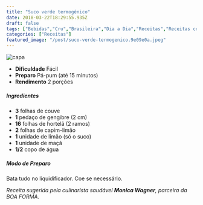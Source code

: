 ```yaml
---
title: "Suco verde termogênico"
date: 2018-03-22T18:29:55.935Z
draft: false
tags: ["Bebidas","Cru","Brasileira","Dia a Dia","Receitas","Receitas com frutas","Receitas simples e fáceis","Suco"]
categories: ["Receitas"]
featured_image: "/post/suco-verde-termogenico.9e09e0a.jpeg"
---
```


![capa](/post/suco-verde-termogenico.9e09e0a.jpeg)

*   **Dificuldade** Fácil
*   **Preparo** Pá-pum (até 15 minutos)
*   **Rendimento** 2 porções

##### Ingredientes

*   **3** folhas de couve
*   **1** pedaço de gengibre (2 cm)
*   **16** folhas de hortelã (2 ramos)
*   **2** folhas de capim-limão
*   **1** unidade de limão (só o suco)
*   **1** unidade de maçã
*   **1/2** copo de água

##### Modo de Preparo

Bata tudo no liquidificador. Coe se necessário.

_Receita sugerida pela culinarista saudável **Monica Wagner**, parceira da BOA FORMA._
